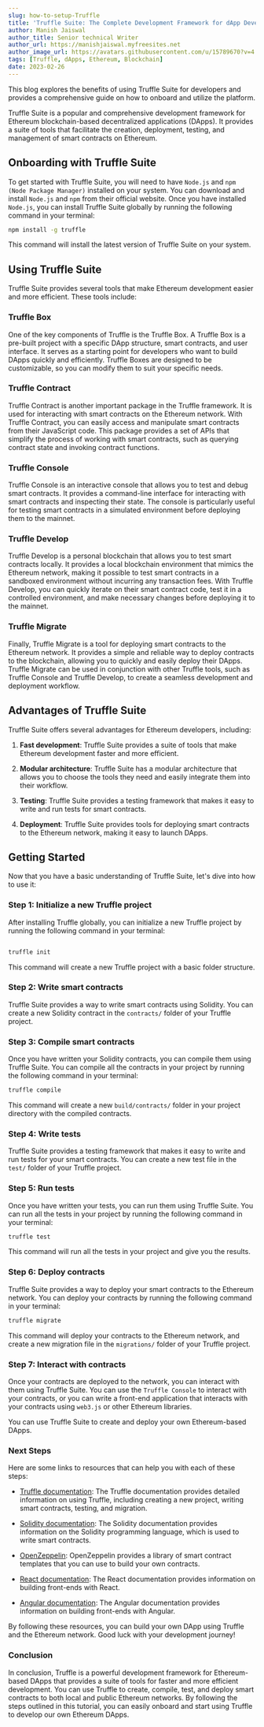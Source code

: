 ```yaml
---
slug: how-to-setup-Truffle
title: 'Truffle Suite: The Complete Development Framework for dApp Developers'
author: Manish Jaiswal
author_title: Senior technical Writer
author_url: https://manishjaiswal.myfreesites.net
author_image_url: https://avatars.githubusercontent.com/u/15789670?v=4
tags: [Truffle, dApps, Ethereum, Blockchain]
date: 2023-02-26
---
```


This blog explores the benefits of using Truffle Suite for developers and provides a comprehensive guide on how to onboard and utilize the platform.

<!--truncate-->

Truffle Suite is a popular and comprehensive development framework for Ethereum blockchain-based decentralized applications (DApps). It provides a suite of tools that facilitate the creation, deployment, testing, and management of smart contracts on Ethereum. 


## Onboarding with Truffle Suite

To get started with Truffle Suite, you will need to have `Node.js` and `npm (Node Package Manager)` installed on your system. 
You can download and install `Node.js` and `npm` from their official website. Once you have installed `Node.js`, you can install Truffle Suite globally by running the following command in your terminal:

```bash
npm install -g truffle
```

This command will install the latest version of Truffle Suite on your system.

## Using Truffle Suite

Truffle Suite provides several tools that make Ethereum development easier and more efficient. These tools include:

### Truffle Box 
One of the key components of Truffle is the Truffle Box. A Truffle Box is a pre-built project with a specific DApp structure, smart contracts, and user interface. It serves as a starting point for developers who want to build DApps quickly and efficiently. Truffle Boxes are designed to be customizable, so you can modify them to suit your specific needs.

### Truffle Contract
Truffle Contract is another important package in the Truffle framework. It is used for interacting with smart contracts on the Ethereum network. With Truffle Contract, you can easily access and manipulate smart contracts from their JavaScript code. This package provides a set of APIs that simplify the process of working with smart contracts, such as querying contract state and invoking contract functions.

### Truffle Console 
Truffle Console is an interactive console that allows you to test and debug smart contracts. It provides a command-line interface for interacting with smart contracts and inspecting their state. The console is particularly useful for testing smart contracts in a simulated environment before deploying them to the mainnet.

### Truffle Develop
Truffle Develop is a personal blockchain that allows you to test smart contracts locally. It provides a local blockchain environment that mimics the Ethereum network, making it possible to test smart contracts in a sandboxed environment without incurring any transaction fees. With Truffle Develop, you can quickly iterate on their smart contract code, test it in a controlled environment, and make necessary changes before deploying it to the mainnet.

### Truffle Migrate 
Finally, Truffle Migrate is a tool for deploying smart contracts to the Ethereum network. It provides a simple and reliable way to deploy contracts to the blockchain, allowing you to quickly and easily deploy their DApps. Truffle Migrate can be used in conjunction with other Truffle tools, such as Truffle Console and Truffle Develop, to create a seamless development and deployment workflow.

## Advantages of Truffle Suite

Truffle Suite offers several advantages for Ethereum developers, including:

1. **Fast development**: Truffle Suite provides a suite of tools that make Ethereum development faster and more efficient.

2. **Modular architecture**: Truffle Suite has a modular architecture that allows you to choose the tools they need and easily integrate them into their workflow.

3. **Testing**: Truffle Suite provides a testing framework that makes it easy to write and run tests for smart contracts.

4. **Deployment**: Truffle Suite provides tools for deploying smart contracts to the Ethereum network, making it easy to launch DApps.

## Getting Started

Now that you have a basic understanding of Truffle Suite, let's dive into how to use it:

### Step 1: Initialize a new Truffle project

After installing Truffle globally, you can initialize a new Truffle project by running the following command in your terminal:
```csharp

truffle init
```
This command will create a new Truffle project with a basic folder structure.

### Step 2: Write smart contracts
Truffle Suite provides a way to write smart contracts using Solidity. You can create a new Solidity contract in the `contracts/` folder of your Truffle project.

### Step 3: Compile smart contracts
Once you have written your Solidity contracts, you can compile them using Truffle Suite. You can compile all the contracts in your project by running the following command in your terminal:

```bash
truffle compile
```

This command will create a new `build/contracts/` folder in your project directory with the compiled contracts.

### Step 4: Write tests
Truffle Suite provides a testing framework that makes it easy to write and run tests for your smart contracts. You can create a new test file in the `test/` folder of your Truffle project.

### Step 5: Run tests
Once you have written your tests, you can run them using Truffle Suite. You can run all the tests in your project by running the following command in your terminal:

```bash
truffle test
```

This command will run all the tests in your project and give you the results.

### Step 6: Deploy contracts
Truffle Suite provides a way to deploy your smart contracts to the Ethereum network. You can deploy your contracts by running the following command in your terminal:

```bash
truffle migrate
```

This command will deploy your contracts to the Ethereum network, and create a new migration file in the `migrations/` folder of your Truffle project.

### Step 7: Interact with contracts
Once your contracts are deployed to the network, you can interact with them using Truffle Suite. You can use the `Truffle Console` to interact with your contracts, or you can write a front-end application that interacts with your contracts using `web3.js` or other Ethereum libraries.

You can use Truffle Suite to create and deploy your own Ethereum-based DApps.


### Next Steps
Here are some links to resources that can help you with each of these steps:

- [Truffle documentation](https://trufflesuite.com/docs/): The Truffle documentation provides detailed information on using Truffle, including creating a new project, writing smart contracts, testing, and migration.

- [Solidity documentation](https://docs.soliditylang.org/en/v0.8.19/): The Solidity documentation provides information on the Solidity programming language, which is used to write smart contracts.

- [OpenZeppelin](https://www.openzeppelin.com/contracts): OpenZeppelin provides a library of smart contract templates that you can use to build your own contracts.

- [React documentation](https://reactjs.org/docs/getting-started.html): The React documentation provides information on building front-ends with React.

- [Angular documentation](https://angular.io/docs): The Angular documentation provides information on building front-ends with Angular.

By following these resources, you can build your own DApp using Truffle and the Ethereum network. Good luck with your development journey!

### Conclusion

In conclusion, Truffle is a powerful development framework for Ethereum-based DApps that provides a suite of tools for faster and more efficient development. You can use Truffle to create, compile, test, and deploy smart contracts to both local and public Ethereum networks. By following the steps outlined in this tutorial, you can easily onboard and start using Truffle to develop our own Ethereum DApps.